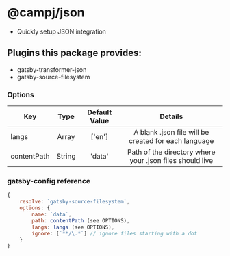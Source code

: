 # @campj/json

- Quickly setup JSON integration

## Plugins this package provides:

- gatsby-transformer-json
- gatsby-source-filesystem

### Options

| Key         |  Type  | Default Value |                         Details                          |
| ----------- | :----: | :-----------: | :------------------------------------------------------: |
| langs       | Array  |    ['en']     |   A blank .json file will be created for each language   |
| contentPath | String |    'data'     | Path of the directory where your .json files should live |

### gatsby-config reference

```javascript
{
    resolve: `gatsby-source-filesystem`,
    options: {
        name: `data`,
        path: contentPath (see OPTIONS),
        langs: langs (see OPTIONS),
        ignore: [`**/\.*`] // ignore files starting with a dot
    }
}
```
